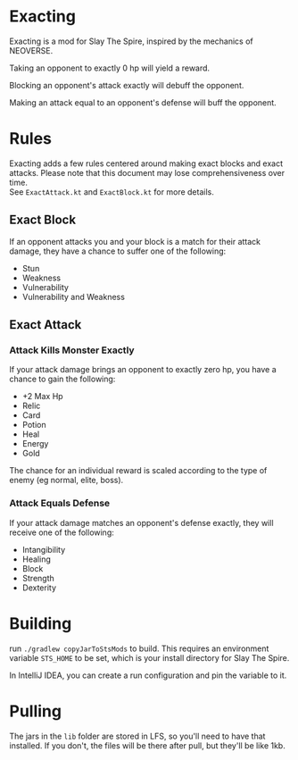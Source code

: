 # Exacting

Exacting is a mod for Slay The Spire, inspired by the mechanics of NEOVERSE.

Taking an opponent to exactly 0 hp will yield a reward.

Blocking an opponent's attack exactly will debuff the opponent.

Making an attack equal to an opponent's defense will buff the opponent.

# Rules
Exacting adds a few rules centered around making exact blocks and exact attacks.
Please note that this document may lose comprehensiveness over time.  
See `ExactAttack.kt` and `ExactBlock.kt` for more details. 

## Exact Block
If an opponent attacks you and your block is a match for their attack damage, they have a chance to suffer one of the following:

* Stun
* Weakness
* Vulnerability
* Vulnerability and Weakness

## Exact Attack
### Attack Kills Monster Exactly
If your attack damage brings an opponent to exactly zero hp, you have a chance to gain the following:

* +2 Max Hp
* Relic
* Card
* Potion
* Heal
* Energy
* Gold

The chance for an individual reward is scaled according to the type of enemy (eg normal, elite, boss).

### Attack Equals Defense
If your attack damage matches an opponent's defense exactly, they will receive one of the following:

* Intangibility
* Healing
* Block
* Strength
* Dexterity

# Building

run `./gradlew copyJarToStsMods` to build.  This requires an environment variable `STS_HOME` to be set, which is your install directory for Slay The Spire.

In IntelliJ IDEA, you can create a run configuration and pin the variable to it.

# Pulling

The jars in the `lib` folder are stored in LFS, so you'll need to have that installed.  If you don't, the files will be there after pull, but they'll be like 1kb.
